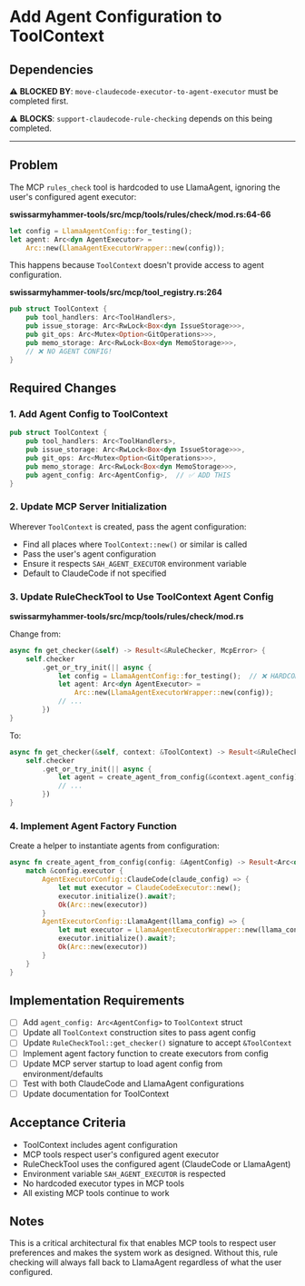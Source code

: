 # Add Agent Configuration to ToolContext

## Dependencies

⚠️ **BLOCKED BY**: `move-claudecode-executor-to-agent-executor` must be completed first.

⚠️ **BLOCKS**: `support-claudecode-rule-checking` depends on this being completed.

---

## Problem

The MCP `rules_check` tool is hardcoded to use LlamaAgent, ignoring the user's configured agent executor:

**swissarmyhammer-tools/src/mcp/tools/rules/check/mod.rs:64-66**
```rust
let config = LlamaAgentConfig::for_testing();
let agent: Arc<dyn AgentExecutor> =
    Arc::new(LlamaAgentExecutorWrapper::new(config));
```

This happens because `ToolContext` doesn't provide access to agent configuration.

**swissarmyhammer-tools/src/mcp/tool_registry.rs:264**
```rust
pub struct ToolContext {
    pub tool_handlers: Arc<ToolHandlers>,
    pub issue_storage: Arc<RwLock<Box<dyn IssueStorage>>>,
    pub git_ops: Arc<Mutex<Option<GitOperations>>>,
    pub memo_storage: Arc<RwLock<Box<dyn MemoStorage>>>,
    // ❌ NO AGENT CONFIG!
}
```

## Required Changes

### 1. Add Agent Config to ToolContext

```rust
pub struct ToolContext {
    pub tool_handlers: Arc<ToolHandlers>,
    pub issue_storage: Arc<RwLock<Box<dyn IssueStorage>>>,
    pub git_ops: Arc<Mutex<Option<GitOperations>>>,
    pub memo_storage: Arc<RwLock<Box<dyn MemoStorage>>>,
    pub agent_config: Arc<AgentConfig>,  // ✅ ADD THIS
}
```

### 2. Update MCP Server Initialization

Wherever `ToolContext` is created, pass the agent configuration:

- Find all places where `ToolContext::new()` or similar is called
- Pass the user's agent configuration
- Ensure it respects `SAH_AGENT_EXECUTOR` environment variable
- Default to ClaudeCode if not specified

### 3. Update RuleCheckTool to Use ToolContext Agent Config

**swissarmyhammer-tools/src/mcp/tools/rules/check/mod.rs**

Change from:
```rust
async fn get_checker(&self) -> Result<&RuleChecker, McpError> {
    self.checker
        .get_or_try_init(|| async {
            let config = LlamaAgentConfig::for_testing();  // ❌ HARDCODED
            let agent: Arc<dyn AgentExecutor> =
                Arc::new(LlamaAgentExecutorWrapper::new(config));
            // ...
        })
}
```

To:
```rust
async fn get_checker(&self, context: &ToolContext) -> Result<&RuleChecker, McpError> {
    self.checker
        .get_or_try_init(|| async {
            let agent = create_agent_from_config(&context.agent_config).await?;  // ✅ USE CONTEXT
            // ...
        })
}
```

### 4. Implement Agent Factory Function

Create a helper to instantiate agents from configuration:

```rust
async fn create_agent_from_config(config: &AgentConfig) -> Result<Arc<dyn AgentExecutor>, McpError> {
    match &config.executor {
        AgentExecutorConfig::ClaudeCode(claude_config) => {
            let mut executor = ClaudeCodeExecutor::new();
            executor.initialize().await?;
            Ok(Arc::new(executor))
        }
        AgentExecutorConfig::LlamaAgent(llama_config) => {
            let mut executor = LlamaAgentExecutorWrapper::new(llama_config.clone());
            executor.initialize().await?;
            Ok(Arc::new(executor))
        }
    }
}
```

## Implementation Requirements

- [ ] Add `agent_config: Arc<AgentConfig>` to `ToolContext` struct
- [ ] Update all `ToolContext` construction sites to pass agent config
- [ ] Update `RuleCheckTool::get_checker()` signature to accept `&ToolContext`
- [ ] Implement agent factory function to create executors from config
- [ ] Update MCP server startup to load agent config from environment/defaults
- [ ] Test with both ClaudeCode and LlamaAgent configurations
- [ ] Update documentation for ToolContext

## Acceptance Criteria

- ToolContext includes agent configuration
- MCP tools respect user's configured agent executor
- RuleCheckTool uses the configured agent (ClaudeCode or LlamaAgent)
- Environment variable `SAH_AGENT_EXECUTOR` is respected
- No hardcoded executor types in MCP tools
- All existing MCP tools continue to work

## Notes

This is a critical architectural fix that enables MCP tools to respect user preferences and makes the system work as designed. Without this, rule checking will always fall back to LlamaAgent regardless of what the user configured.
